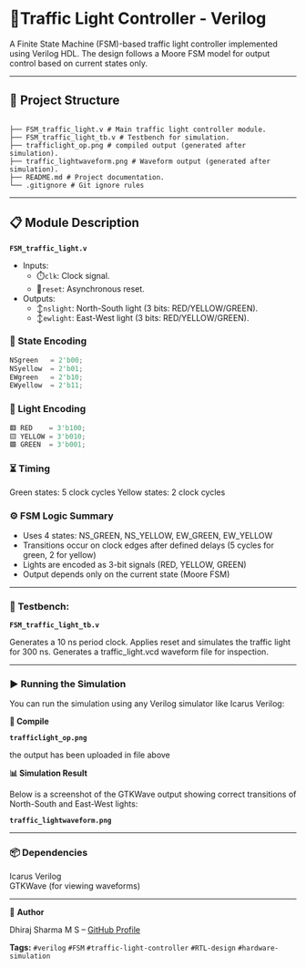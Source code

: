 # 🚦Traffic Light Controller - Verilog

A Finite State Machine (FSM)-based traffic light controller implemented using Verilog HDL. The design follows a Moore FSM model for output control based on current states only.

---

## 📁 Project Structure
```

├── FSM_traffic_light.v # Main traffic light controller module.
├── FSM_traffic_light_tb.v # Testbench for simulation.
├── trafficlight_op.png # compiled output (generated after simulation).
├── traffic_lightwaveform.png # Waveform output (generated after simulation).
├── README.md # Project documentation.
└── .gitignore # Git ignore rules

```

---

## 📋 Module Description

**`FSM_traffic_light.v`**

- Inputs:
  - ⏱️`clk`: Clock signal.
  - 🔁`reset`: Asynchronous reset.
- Outputs:
  - ↕️`nslight`: North-South light (3 bits: RED/YELLOW/GREEN).
  - ↕️`ewlight`: East-West light (3 bits: RED/YELLOW/GREEN).

### 🔀 State Encoding

```verilog
NSgreen   = 2'b00;
NSyellow  = 2'b01;
EWgreen   = 2'b10;
EWyellow  = 2'b11;
```
### 🔦 Light Encoding

```verilog
🟥 RED    = 3'b100;
🟨 YELLOW = 3'b010;
🟩 GREEN  = 3'b001;
```
### ⏳️ Timing

Green states: 5 clock cycles
Yellow states: 2 clock cycles

### ⚙️ FSM Logic Summary

- Uses 4 states: NS_GREEN, NS_YELLOW, EW_GREEN, EW_YELLOW
- Transitions occur on clock edges after defined delays (5 cycles for green, 2 for yellow)
- Lights are encoded as 3-bit signals (RED, YELLOW, GREEN)
- Output depends only on the current state (Moore FSM)

-----

### 🧪 Testbench:

**`FSM_traffic_light_tb.v`**

Generates a 10 ns period clock.
Applies reset and simulates the traffic light for 300 ns.
Generates a traffic_light.vcd waveform file for inspection.

----

### ▶️ Running the Simulation

You can run the simulation using any Verilog simulator like Icarus Verilog:

**🧰 Compile**

**`trafficlight_op.png`**

the output has been uploaded in file above

**📊 Simulation Result**

Below is a screenshot of the GTKWave output showing correct transitions of North-South and East-West lights:

**`traffic_lightwaveform.png`**

---

### 📦 Dependencies

Icarus Verilog      
GTKWave (for viewing waveforms)


-------------------

👤 **Author**

Dhiraj Sharma M S – 
[GitHub Profile](https://github.com/Dhiraj4-alt)


**Tags:** `#verilog` `#FSM` `#traffic-light-controller` `#RTL-design` `#hardware-simulation`